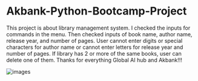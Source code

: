 # Akbank-Python-Bootcamp-Project
This project is about library management system.
  I checked the inputs for commands in the menu. Then checked inputs of book name, author name, release year, and number of pages. User cannot enter digits or special characters for author name or cannot enter letters for release year and number of pages. If library has 2 or more of the same books, user can delete one of them. Thanks for everything Global AI hub and Akbank!!!
  
  
![images](https://github.com/tayfundaldik/Akbank-Python-Bootcamp-Project/assets/79011413/d17efc2a-aab1-4d8b-8d22-c0bbeb405c6c)
